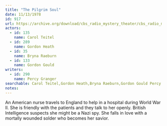 ```yaml
---
title: "The Pilgrim Soul"
date: 11/13/1978
id: 917
url: https://archive.org/download/cbs_radio_mystery_theater/cbs_radio_mystery_theater-0901-0950.zip/cbs_radio_mystery_theater-0901-0950%2Fcbsrmt_0917_the_pilgrim_soul.mp3
actors:  
  - id: 135
    name: Carol Teitel  
  - id: 289
    name: Gordon Heath  
  - id: 35
    name: Bryna Raeburn  
  - id: 133
    name: Gordon Gould
writers:  
  - id: 290
    name: Percy Granger
searchable: Carol Teitel,Gordon Heath,Bryna Raeburn,Gordon Gould Percy Granger
notes:  
---
```

An American nurse travels to England to help in a hospital during World War II. She is friendly with the patients and they talk to her openly. British Intelligence suspects she might be a Nazi spy. She falls in love with a mortally wounded solder who becomes her savior.
